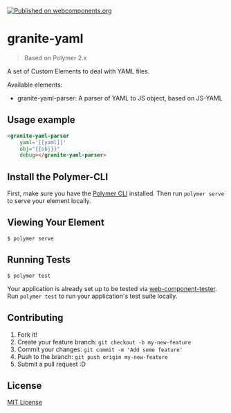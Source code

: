 [![Published on webcomponents.org](https://img.shields.io/badge/webcomponents.org-published-blue.svg)](https://www.webcomponents.org/element/LostInBrittany/granite-yaml)

# granite-yaml

> Based on Polymer 2.x

A set of Custom Elements to deal with YAML files.

Available elements:

- granite-yaml-parser: A parser of YAML to JS object, based on JS-YAML 


## Usage example

<!---
```
<custom-element-demo>
  <template">
    <script src="../webcomponentsjs/webcomponents-lite.js"></script>
    <link rel="import" href="../polymer/polymer.html">
    <link rel="import" href="granite-yaml-parser.html">
    <script>    
      document.querySelector('granite-yaml-parser').addEventListener('yaml-parsed', (evt) => {
        console.log('YAML parsed demo 1', evt.detail);
        binding.stringify_obj = JSON.stringify(evt.detail.obj);
      });
      let binding = document.getElementById('binding');
      binding.yaml=`        
aString: 'This is a string'
aNumber: 42
anotherString:
  |
  This is a multiline
  string
yetAnotherString:
  >
  This is another multiline
  string
      `;
    </script>
    [[stringify_obj]]
    <dom-bind id="binding">
      <template>
        <next-code-block></next-code-block>
      </template>
    </dom-bind>
  </template>
</custom-element-demo>
```
-->
```html
<granite-yaml-parser 
    yaml='[[yaml]]' 
    obj="{{obj}}" 
    debug></granite-yaml-parser>
```



## Install the Polymer-CLI

First, make sure you have the [Polymer CLI](https://www.npmjs.com/package/polymer-cli) installed. Then run `polymer serve` to serve your element locally.

## Viewing Your Element

```
$ polymer serve
```

## Running Tests

```
$ polymer test
```

Your application is already set up to be tested via [web-component-tester](https://github.com/Polymer/web-component-tester). Run `polymer test` to run your application's test suite locally.



## Contributing

1. Fork it!
2. Create your feature branch: `git checkout -b my-new-feature`
3. Commit your changes: `git commit -m 'Add some feature'`
4. Push to the branch: `git push origin my-new-feature`
5. Submit a pull request :D

## License

[MIT License](http://opensource.org/licenses/MIT)
